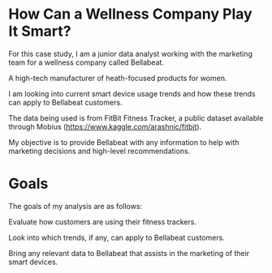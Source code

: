 # How Can a Wellness Company Play It Smart?

For this case study, I am a junior data analyst working with the marketing team for a wellness company called Bellabeat.

A high-tech manufacturer of heath-focused products for women. 

I am looking into current smart device usage trends and how these trends can apply to Bellabeat customers.

The data being used is from FitBit Fitness Tracker, a public dataset available through Mobius (https://www.kaggle.com/arashnic/fitbit). 

My objective is to provide Bellabeat with any information to help with marketing decisions and high-level recommendations.

# Goals
The goals of my analysis are as follows:

Evaluate how customers are using their fitness trackers.

Look into which trends, if any, can apply to Bellabeat customers.

Bring any relevant data to Bellabeat that assists in the marketing of their smart devices.

